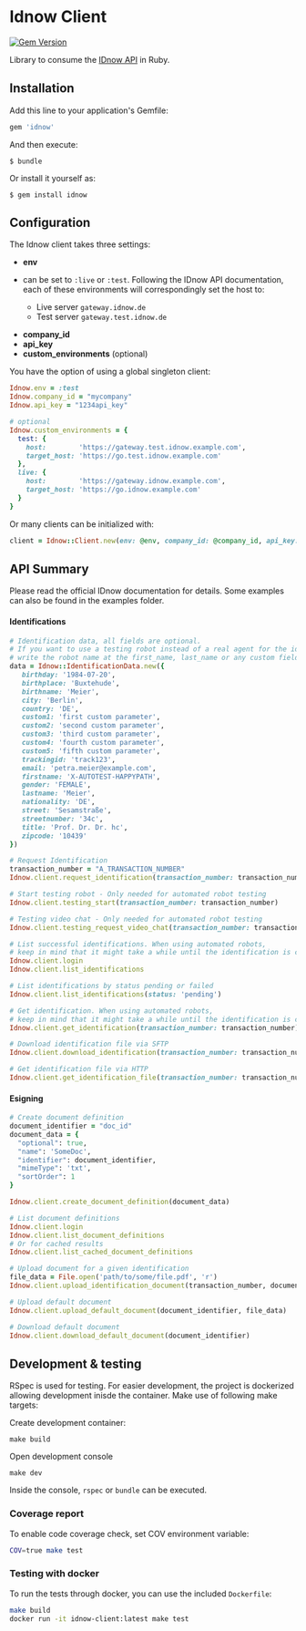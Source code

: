 # Idnow Client

[![Gem Version](https://badge.fury.io/rb/idnow.svg)](https://badge.fury.io/rb/idnow)

Library to consume the [IDnow API](http://www.idnow.eu/developers) in Ruby.

## Installation

Add this line to your application's Gemfile:

```ruby
gem 'idnow'
```

And then execute:

    $ bundle

Or install it yourself as:

    $ gem install idnow

## Configuration

The Idnow client takes three settings:

*  **env**

  - can be set to `:live` or `:test`. Following the IDnow API documentation, each of these environments will correspondingly set the host to:

      -  Live server `gateway.idnow.de`
      -  Test server `gateway.test.idnow.de`

*  **company_id**
*  **api_key**
*  **custom_environments** (optional)

You have the option of using a global singleton client:

```ruby
Idnow.env = :test
Idnow.company_id = "mycompany"
Idnow.api_key = "1234api_key"

# optional
Idnow.custom_environments = {
  test: {
    host:        'https://gateway.test.idnow.example.com',
    target_host: 'https://go.test.idnow.example.com'
  },
  live: {
    host:        'https://gateway.idnow.example.com',
    target_host: 'https://go.idnow.example.com'
  }
}
```

Or many clients can be initialized with:

```ruby
client = Idnow::Client.new(env: @env, company_id: @company_id, api_key: @api_key)
```

## API Summary

Please read the official IDnow documentation for details. Some examples can also be found in the examples folder.

#### Identifications

```ruby
# Identification data, all fields are optional.
# If you want to use a testing robot instead of a real agent for the identification,
# write the robot name at the first_name, last_name or any custom field.
data = Idnow::IdentificationData.new({
   birthday: '1984-07-20',
   birthplace: 'Buxtehude',
   birthname: 'Meier',
   city: 'Berlin',
   country: 'DE',
   custom1: 'first custom parameter',
   custom2: 'second custom parameter',
   custom3: 'third custom parameter',
   custom4: 'fourth custom parameter',
   custom5: 'fifth custom parameter',
   trackingid: 'track123',
   email: 'petra.meier@example.com',
   firstname: 'X-AUTOTEST-HAPPYPATH',
   gender: 'FEMALE',
   lastname: 'Meier',
   nationality: 'DE',
   street: 'Sesamstraße',
   streetnumber: '34c',
   title: 'Prof. Dr. Dr. hc',
   zipcode: '10439'
})

# Request Identification
transaction_number = "A_TRANSACTION_NUMBER"
Idnow.client.request_identification(transaction_number: transaction_number, identification_data: data)

# Start testing robot - Only needed for automated robot testing
Idnow.client.testing_start(transaction_number: transaction_number)

# Testing video chat - Only needed for automated robot testing
Idnow.client.testing_request_video_chat(transaction_number: transaction_number)

# List successful identifications. When using automated robots,
# keep in mind that it might take a while until the identification is completed.
Idnow.client.login
Idnow.client.list_identifications

# List identifications by status pending or failed
Idnow.client.list_identifications(status: 'pending')

# Get identification. When using automated robots,
# keep in mind that it might take a while until the identification is completed.
Idnow.client.get_identification(transaction_number: transaction_number)

# Download identification file via SFTP
Idnow.client.download_identification(transaction_number: transaction_number)

# Get identification file via HTTP
Idnow.client.get_identification_file(transaction_number: transaction_number)
```

#### Esigning

```ruby
# Create document definition
document_identifier = "doc_id"
document_data = {
  "optional": true,
  "name": 'SomeDoc',
  "identifier": document_identifier,
  "mimeType": 'txt',
  "sortOrder": 1
}

Idnow.client.create_document_definition(document_data)

# List document definitions
Idnow.client.login
Idnow.client.list_document_definitions
# Or for cached results
Idnow.client.list_cached_document_definitions

# Upload document for a given identification
file_data = File.open('path/to/some/file.pdf', 'r')
Idnow.client.upload_identification_document(transaction_number, document_identifier, file_data)

# Upload default document
Idnow.client.upload_default_document(document_identifier, file_data)

# Download default document
Idnow.client.download_default_document(document_identifier)
```

## Development & testing

RSpec is used for testing. For easier development, the project is dockerized allowing development inisde the container.  Make use of following make targets:

Create development container:

```
make build
```

Open development console

```
make dev
```

Inside the console, `rspec` or `bundle` can be executed.


### Coverage report

To enable code coverage check, set COV environment variable:

```sh
COV=true make test
```

### Testing with docker

To run the tests through docker, you can use the included `Dockerfile`:

```sh
make build
docker run -it idnow-client:latest make test
```
